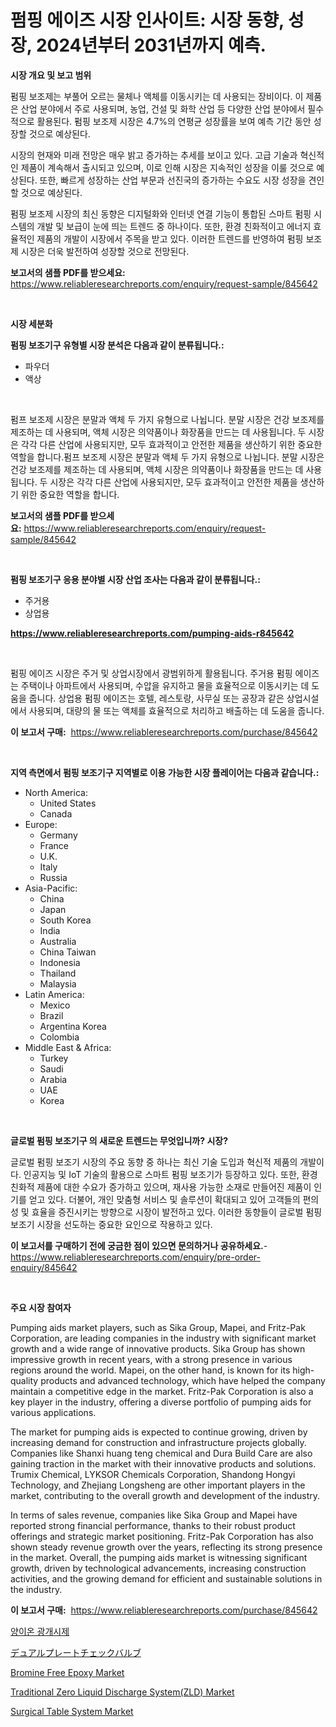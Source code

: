<p><h1>펌핑 에이즈 시장 인사이트: 시장 동향, 성장, 2024년부터 2031년까지 예측.</h1></p><p><strong>시장 개요 및 보고 범위</strong></p>
<p><p>펌핑 보조제는 부풀어 오르는 물체나 액체를 이동시키는 데 사용되는 장비이다. 이 제품은 산업 분야에서 주로 사용되며, 농업, 건설 및 화학 산업 등 다양한 산업 분야에서 필수적으로 활용된다. 펌핑 보조제 시장은 4.7%의 연평균 성장률을 보여 예측 기간 동안 성장할 것으로 예상된다.</p><p>시장의 현재와 미래 전망은 매우 밝고 증가하는 추세를 보이고 있다. 고급 기술과 혁신적인 제품이 계속해서 출시되고 있으며, 이로 인해 시장은 지속적인 성장을 이룰 것으로 예상된다. 또한, 빠르게 성장하는 산업 부문과 선진국의 증가하는 수요도 시장 성장을 견인할 것으로 예상된다.</p><p>펌핑 보조제 시장의 최신 동향은 디지털화와 인터넷 연결 기능이 통합된 스마트 펌핑 시스템의 개발 및 보급이 눈에 띄는 트렌드 중 하나이다. 또한, 환경 친화적이고 에너지 효율적인 제품의 개발이 시장에서 주목을 받고 있다. 이러한 트렌드를 반영하여 펌핑 보조제 시장은 더욱 발전하여 성장할 것으로 전망된다.</p></p>
<p><strong>보고서의 샘플 PDF를 받으세요:</strong> <a href="https://www.reliableresearchreports.com/enquiry/request-sample/845642">https://www.reliableresearchreports.com/enquiry/request-sample/845642</a></p>
<p>&nbsp;</p>
<p><strong>시장 세분화</strong></p>
<p><strong>펌핑 보조기구 유형별 시장 분석은 다음과 같이 분류됩니다.:</strong></p>
<p><ul><li>파우더</li><li>액상</li></ul></p>
<p>&nbsp;</p>
<p><p>펌프 보조제 시장은 분말과 액체 두 가지 유형으로 나뉩니다. 분말 시장은 건강 보조제를 제조하는 데 사용되며, 액체 시장은 의약품이나 화장품을 만드는 데 사용됩니다. 두 시장은 각각 다른 산업에 사용되지만, 모두 효과적이고 안전한 제품을 생산하기 위한 중요한 역할을 합니다.펌프 보조제 시장은 분말과 액체 두 가지 유형으로 나뉩니다. 분말 시장은 건강 보조제를 제조하는 데 사용되며, 액체 시장은 의약품이나 화장품을 만드는 데 사용됩니다. 두 시장은 각각 다른 산업에 사용되지만, 모두 효과적이고 안전한 제품을 생산하기 위한 중요한 역할을 합니다.</p></p>
<p><strong>보고서의 샘플 PDF를 받으세요:</strong>&nbsp;<a href="https://www.reliableresearchreports.com/enquiry/request-sample/845642">https://www.reliableresearchreports.com/enquiry/request-sample/845642</a></p>
<p>&nbsp;</p>
<p><strong> 펌핑 보조기구 응용 분야별 시장 산업 조사는 다음과 같이 분류됩니다.:</strong></p>
<p><ul><li>주거용</li><li>상업용</li></ul></p>
<p><strong><a href="https://www.reliableresearchreports.com/pumping-aids-r845642">https://www.reliableresearchreports.com/pumping-aids-r845642</a></strong></p>
<p>&nbsp;</p>
<p><p>펌핑 에이즈 시장은 주거 및 상업시장에서 광범위하게 활용됩니다. 주거용 펌핑 에이즈는 주택이나 아파트에서 사용되며, 수압을 유지하고 물을 효율적으로 이동시키는 데 도움을 줍니다. 상업용 펌핑 에이즈는 호텔, 레스토랑, 사무실 또는 공장과 같은 상업시설에서 사용되며, 대량의 물 또는 액체를 효율적으로 처리하고 배출하는 데 도움을 줍니다.</p></p>
<p><strong>이 보고서 구매:</strong>&nbsp; <a href="https://www.reliableresearchreports.com/purchase/845642">https://www.reliableresearchreports.com/purchase/845642</a></p>
<p>&nbsp;</p>
<p><strong>지역 측면에서 펌핑 보조기구 지역별로 이용 가능한 시장 플레이어는 다음과 같습니다.:</strong></p>
<p><ul>
    <li>
        North America:
        <ul>
            <li>United States</li>
            <li>Canada</li>
        </ul>
    </li>
    <li>
        Europe:
        <ul>
            <li>Germany</li>
            <li>France</li>
            <li>U.K.</li>
            <li>Italy</li>
            <li>Russia</li>
        </ul>
    </li>
    <li>
        Asia-Pacific:
        <ul>
            <li>China</li>
            <li>Japan</li>
            <li>South Korea</li>
            <li>India</li>
            <li>Australia</li>
            <li>China Taiwan</li>
            <li>Indonesia</li>
            <li>Thailand</li>
            <li>Malaysia</li>
        </ul>
    </li>
    <li>
        Latin America:
        <ul>
            <li>Mexico</li>
            <li>Brazil</li>
            <li>Argentina Korea</li>
            <li>Colombia</li>
        </ul>
    </li>
    <li>
        Middle East & Africa:
        <ul>
            <li>Turkey</li>
            <li>Saudi</li>
            <li>Arabia</li>
            <li>UAE</li>
            <li>Korea</li>
        </ul>
    </li>
    </ul></p>
<p>&nbsp;</p>
<p><strong>글로벌 펌핑 보조기구 의 새로운 트렌드는 무엇입니까? 시장?</strong></p>
<p><p>글로벌 펌핑 보조기 시장의 주요 동향 중 하나는 최신 기술 도입과 혁신적 제품의 개발이다. 인공지능 및 IoT 기술의 활용으로 스마트 펌핑 보조기가 등장하고 있다. 또한, 환경 친화적 제품에 대한 수요가 증가하고 있으며, 재사용 가능한 소재로 만들어진 제품이 인기를 얻고 있다. 더불어, 개인 맞춤형 서비스 및 솔루션이 확대되고 있어 고객들의 편의성 및 효율을 증진시키는 방향으로 시장이 발전하고 있다. 이러한 동향들이 글로벌 펌핑 보조기 시장을 선도하는 중요한 요인으로 작용하고 있다.</p></p>
<p><strong>이 보고서를 구매하기 전에 궁금한 점이 있으면 문의하거나 공유하세요.</strong>- <a href="https://www.reliableresearchreports.com/enquiry/pre-order-enquiry/845642">https://www.reliableresearchreports.com/enquiry/pre-order-enquiry/845642</a></p>
<p>&nbsp;</p>
<p><strong>주요 시장 참여자</strong></p>
<p><p>Pumping aids market players, such as Sika Group, Mapei, and Fritz-Pak Corporation, are leading companies in the industry with significant market growth and a wide range of innovative products. Sika Group has shown impressive growth in recent years, with a strong presence in various regions around the world. Mapei, on the other hand, is known for its high-quality products and advanced technology, which have helped the company maintain a competitive edge in the market. Fritz-Pak Corporation is also a key player in the industry, offering a diverse portfolio of pumping aids for various applications.</p><p>The market for pumping aids is expected to continue growing, driven by increasing demand for construction and infrastructure projects globally. Companies like Shanxi huang teng chemical and Dura Build Care are also gaining traction in the market with their innovative products and solutions. Trumix Chemical, LYKSOR Chemicals Corporation, Shandong Hongyi Technology, and Zhejiang Longsheng are other important players in the market, contributing to the overall growth and development of the industry.</p><p>In terms of sales revenue, companies like Sika Group and Mapei have reported strong financial performance, thanks to their robust product offerings and strategic market positioning. Fritz-Pak Corporation has also shown steady revenue growth over the years, reflecting its strong presence in the market. Overall, the pumping aids market is witnessing significant growth, driven by technological advancements, increasing construction activities, and the growing demand for efficient and sustainable solutions in the industry.</p></p>
<p><strong>이 보고서 구매:</strong>&nbsp;&nbsp;<a href="https://www.reliableresearchreports.com/purchase/845642">https://www.reliableresearchreports.com/purchase/845642</a></p>
<p><p><a href="https://github.com/chupp85/Market-Research-Report-List-1/blob/main/891499446395.md">양이온 광개시제</a></p><p><a href="https://github.com/Fatimaklein1/Market-Research-Report-List-1/blob/main/863481651569.md">デュアルプレートチェックバルブ</a></p><p><a href="https://issuu.com/reportprime-2/docs/bromine-free-epoxy-market-size-2030.pptx">Bromine Free Epoxy Market</a></p><p><a href="https://view.publitas.com/reportprime-1/traditional-zero-liquid-discharge-system-zld-market-furnishes-information-on-market-share-market-trends-and-market-growth/">Traditional Zero Liquid Discharge System(ZLD) Market</a></p><p><a href="https://github.com/nathandecarvalho/Market-Research-Report-List-3/blob/main/surgical-table-system-market.md">Surgical Table System Market</a></p></p>
